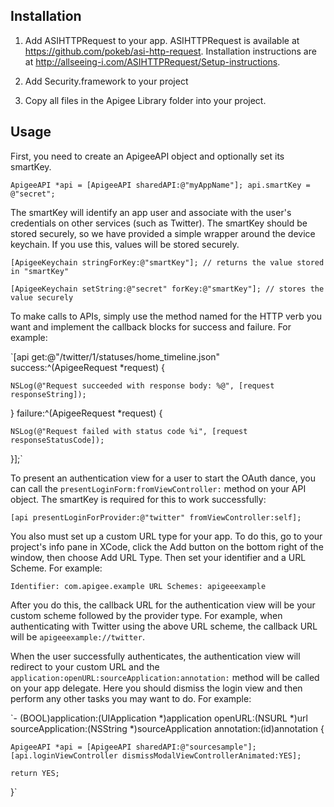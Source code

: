 Installation
------------

1. Add ASIHTTPRequest to your app.  ASIHTTPRequest is available at https://github.com/pokeb/asi-http-request.  Installation instructions are at http://allseeing-i.com/ASIHTTPRequest/Setup-instructions.

2. Add Security.framework to your project

3. Copy all files in the Apigee Library folder into your project.

Usage
-----

First, you need to create an ApigeeAPI object and optionally set its smartKey.  

`ApigeeAPI *api = [ApigeeAPI sharedAPI:@"myAppName"];
api.smartKey = @"secret";`

The smartKey will identify an app user and associate with the user's credentials on other services (such as Twitter).  The smartKey should be stored securely, so we have provided a simple wrapper around the device keychain.  If you use this, values will be stored securely.

`[ApigeeKeychain stringForKey:@"smartKey"]; // returns the value stored in "smartKey"`

`[ApigeeKeychain setString:@"secret" forKey:@"smartKey"]; // stores the value securely`

To make calls to APIs, simply use the method named for the HTTP verb you want and implement the callback blocks for success and failure.  For example:

`[api get:@"/twitter/1/statuses/home_timeline.json" success:^(ApigeeRequest *request) {            

    NSLog(@"Request succeeded with response body: %@", [request responseString]);
    
} failure:^(ApigeeRequest *request) {
    
    NSLog(@"Request failed with status code %i", [request responseStatusCode]);
    
}];`

To present an authentication view for a user to start the OAuth dance, you can call the `presentLoginForm:fromViewController:` method on your API object.  The smartKey is required for this to work successfully:

`[api presentLoginForProvider:@"twitter" fromViewController:self];`

You also must set up a custom URL type for your app.  To do this, go to your project's info pane in XCode, click the Add button on the bottom right of the window, then choose Add URL Type.  Then set your identifier and a URL Scheme.  For example:

`Identifier: com.apigee.example
URL Schemes: apigeeexample`

After you do this, the callback URL for the authentication view will be your custom scheme followed by the provider type.  For example, when authenticating with Twitter using the above URL scheme, the callback URL will be `apigeeexample://twitter`.

When the user successfully authenticates, the authentication view will redirect to your custom URL and the `application:openURL:sourceApplication:annotation:` method will be called on your app delegate.  Here you should dismiss the login view and then perform any other tasks you may want to do.  For example:

`- (BOOL)application:(UIApplication *)application openURL:(NSURL *)url sourceApplication:(NSString *)sourceApplication annotation:(id)annotation {
    
    ApigeeAPI *api = [ApigeeAPI sharedAPI:@"sourcesample"];
    [api.loginViewController dismissModalViewControllerAnimated:YES];
    
    return YES;
}`
